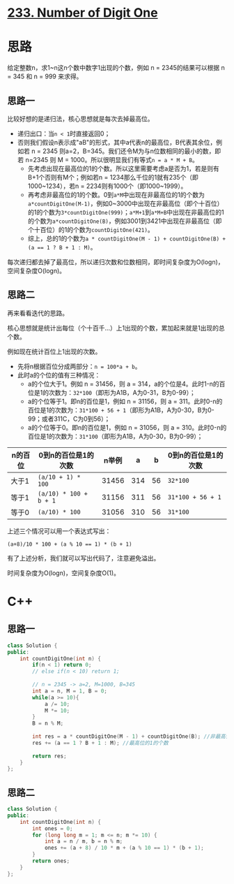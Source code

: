 # [233. Number of Digit One](https://leetcode.com/problems/number-of-digit-one/)

# 思路

给定整数n，求1~n这n个数中数字1出现的个数，例如 n = 2345的结果可以根据 n = 345 和 n = 999 来求得。

## 思路一
比较好想的是递归法，核心思想就是每次去掉最高位。
* 递归出口：当`n < 1`时直接返回0；
* 否则我们假设n表示成"aB"的形式，其中a代表n的最高位，B代表其余位，例如若 n = 2345 则a=2，B=345。我们还令M为与n位数相同的最小的数，即若 n=2345 则 M = 1000。所以很明显我们有等式`n = a * M + B`。
    * 先考虑出现在最高位的1的个数。所以这里需要考虑a是否为1，若是则有B+1个否则有M个；例如若n = 1234那么千位的1就有235个（即1000~1234），若n = 2234则有1000个（即1000~1999）。
    * 再考虑非最高位的1的个数。0到`a*M`中出现在非最高位的1的个数为`a*countDigitOne(M-1)`，例如0~3000中出现在非最高位（即个十百位）的1的个数为`3*countDigitOne(999)`；`a*M+1`到`a*M+B`中出现在非最高位的1的个数为`a*countDigitOne(B)`，例如3001到3421中出现在非最高位（即个十百位）的1的个数为`countDigitOne(421)`。
    * 综上，总的1的个数为`a * countDigitOne(M - 1) + countDigitOne(B) + (a == 1 ? B + 1 : M)`。

每次递归都去掉了最高位，所以递归次数和位数相同，即时间复杂度为O(logn)，空间复杂度O(logn)。

## 思路二

再来看看迭代的思路。

核心思想就是统计出每位（个十百千...）上1出现的个数，累加起来就是1出现的总个数。

例如现在统计百位上1出现的次数。
* 先将n根据百位分成两部分：`n = 100*a + b`。
* 此时a的个位的值有三种情况：
    * a的个位大于1。例如 n = 31456，则 a = 314，a的个位是4。此时1-n的百位是1的次数为：`32*100`（即形为A1B，A为0-31，B为0-99）；
    * a的个位等于1。即n的百位是1，例如 n = 31156，则 a = 311。此时0-n的百位是1的次数为：`31*100 + 56 + 1`（即形为A1B，A为0-30，B为0-99；或者311C，C为0到56）；
    * a的个位等于0。即n的百位是1，例如 n = 31056，则 a = 310。此时0-n的百位是1的次数为：`31*100`（即形为A1B，A为0-30，B为0-99）；

|n的百位| 0到n的百位是1的次数 | n举例 | a | b | 0到n的百位是1的次数 |
|--- | --- | --- | --- | --- | --- |
| 大于1 | `(a/10 + 1) * 100` | 31456 | 314 | 56 | `32*100` |
| 等于1 | `(a/10) * 100 + b + 1` | 31156 | 311 | 56 | `31*100 + 56 + 1` |
| 等于0 | `(a/10) * 100` | 31056 | 310 | 56 | `31*100` |

上述三个情况可以用一个表达式写出：
```
(a+8)/10 * 100 + (a % 10 == 1) * (b + 1)
```

有了上述分析，我们就可以写出代码了，注意避免溢出。

时间复杂度为O(logn)，空间复杂度O(1)。


# C++
## 思路一
``` C++
class Solution {
public:
    int countDigitOne(int n) {
        if(n < 1) return 0;
        // else if(n < 10) return 1;
        
        // n = 2345 -> a=2, M=1000, B=345
        int a = n, M = 1, B = 0;
        while(a >= 10){
            a /= 10;
            M *= 10;
        }
        B = n % M;
        
        int res = a * countDigitOne(M - 1) + countDigitOne(B); //非最高位的1的个数
        res += (a == 1 ? B + 1 : M); //最高位的1的个数
        
        return res;
    }
};
```

## 思路二
``` C++
class Solution {
public:
    int countDigitOne(int n) {
        int ones = 0;
        for (long long m = 1; m <= n; m *= 10) {
            int a = n / m, b = n % m;
            ones += (a + 8) / 10 * m + (a % 10 == 1) * (b + 1);
        }
        return ones;
    }
};
```